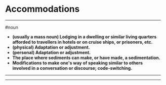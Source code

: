 # Accommodations
---
#noun
- **(usually a mass noun) Lodging in a dwelling or similar living quarters afforded to travellers in hotels or on cruise ships, or prisoners, etc.**
- **(physical) Adaptation or adjustment.**
- **(personal) Adaptation or adjustment.**
- **The place where sediments can make, or have made, a sedimentation.**
- **Modifications to make one's way of speaking similar to others involved in a conversation or discourse; code-switching.**
---
---
